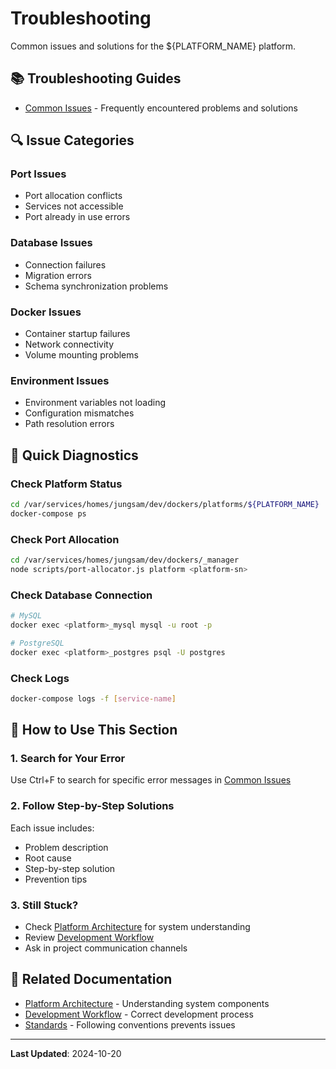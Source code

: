 # Troubleshooting

Common issues and solutions for the ${PLATFORM_NAME} platform.

## 📚 Troubleshooting Guides

- [Common Issues](./common-issues.md) - Frequently encountered problems and solutions

## 🔍 Issue Categories

### Port Issues
- Port allocation conflicts
- Services not accessible
- Port already in use errors

### Database Issues
- Connection failures
- Migration errors
- Schema synchronization problems

### Docker Issues
- Container startup failures
- Network connectivity
- Volume mounting problems

### Environment Issues
- Environment variables not loading
- Configuration mismatches
- Path resolution errors

## 🚨 Quick Diagnostics

### Check Platform Status
```bash
cd /var/services/homes/jungsam/dev/dockers/platforms/${PLATFORM_NAME}
docker-compose ps
```

### Check Port Allocation
```bash
cd /var/services/homes/jungsam/dev/dockers/_manager
node scripts/port-allocator.js platform <platform-sn>
```

### Check Database Connection
```bash
# MySQL
docker exec <platform>_mysql mysql -u root -p

# PostgreSQL
docker exec <platform>_postgres psql -U postgres
```

### Check Logs
```bash
docker-compose logs -f [service-name]
```

## 📖 How to Use This Section

### 1. Search for Your Error
Use Ctrl+F to search for specific error messages in [Common Issues](./common-issues.md)

### 2. Follow Step-by-Step Solutions
Each issue includes:
- Problem description
- Root cause
- Step-by-step solution
- Prevention tips

### 3. Still Stuck?
- Check [Platform Architecture](../02-architecture/platform-overview.md) for system understanding
- Review [Development Workflow](../00-getting-started/development-workflow.md)
- Ask in project communication channels

## 🔗 Related Documentation

- [Platform Architecture](../02-architecture/platform-overview.md) - Understanding system components
- [Development Workflow](../00-getting-started/development-workflow.md) - Correct development process
- [Standards](../01-standards/) - Following conventions prevents issues

---

**Last Updated**: 2024-10-20
